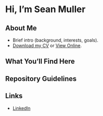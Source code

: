 # Hi, I’m Sean Muller

## About Me
- Brief intro (background, interests, goals).
- [Download my CV](./CV.pdf) or [View Online](link-to-online-CV).

## What You’ll Find Here

## Repository Guidelines

## Links
- [LinkedIn](your-linkedin)
